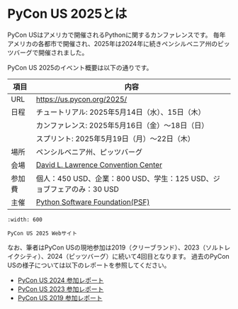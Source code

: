 # PyCon US 2025とは

PyCon USはアメリカで開催されるPythonに関するカンファレンスです。
毎年アメリカの各都市で開催され、2025年は2024年に続きペンシルベニア州のピッツバーグで開催されました。

PyCon US 2025のイベント概要は以下の通りです。

|項目|内容|
|--|--|
|URL|<https://us.pycon.org/2025/>|
|日程|チュートリアル: 2025年5月14日（水）、15日（木）|
| | カンファレンス: 2025年5月16日（金）～18日（日）|
| | スプリント: 2025年5月19日（月）〜22日（木）|
|場所|ペンシルベニア州、ピッツバーグ|
|会場|[David L. Lawrence Convention Center](https://www.pittsburghcc.com/)|
|参加費|個人：450 USD、企業：800 USD、学生：125 USD、ジョブフェアのみ：30 USD
|主催|[Python Software Foundation(PSF)](https://www.python.org/psf-landing/)|

```{figure} images/pyconus2025.png
:width: 600

PyCon US 2025 Webサイト
```

なお、筆者はPyCon USの現地参加は2019（クリーブランド）、2023（ソルトレイクシティ）、2024（ピッツバーグ）に続いて4回目となります。
過去のPyCon USの様子については以下のレポートを参照してください。

* [PyCon US 2024 参加レポート](https://gihyo.jp/list/group/PyCon-US-2024%E5%8F%82%E5%8A%A0%E3%83%AC%E3%83%9D%E3%83%BC%E3%83%88#rt:/article/2024/07/pycon-us-2024)
* [PyCon US 2023 参加レポート](https://gihyo.jp/list/group/PyCon-US-2023-%E5%8F%82%E5%8A%A0%E3%83%AC%E3%83%9D%E3%83%BC%E3%83%88#rt:/article/2023/05/pycon-us2023-001)
* [PyCon US 2019 参加レポート](https://gihyo.jp/list/group/%E4%B8%96%E7%95%8C%E6%9C%80%E5%A4%A7%E3%81%AEPython%E3%82%AB%E3%83%B3%E3%83%95%E3%82%A1%E3%83%AC%E3%83%B3%E3%82%B9-US-PyCon-2019-%E3%83%AC%E3%83%9D%E3%83%BC%E3%83%88#rt:/news/report/01/us-pycon2019/0001)

